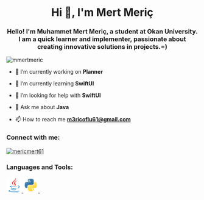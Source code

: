 <h1 align="center">Hi 👋, I'm Mert Meriç</h1>
<h3 align="center">Hello! I'm Muhammet Mert Meriç, a student at Okan University. I am a quick learner and implementer, passionate about creating innovative solutions in projects.=)</h3>

<p align="left"> <img src="https://komarev.com/ghpvc/?username=mmertmeric&label=Profile%20views&color=0e75b6&style=flat" alt="mmertmeric" /> </p>

- 🔭 I’m currently working on **Planner**

- 🌱 I’m currently learning **SwiftUI**

- 🤝 I’m looking for help with **SwiftUI**

- 💬 Ask me about **Java**

- 📫 How to reach me **m3ricoflu61@gmail.com**

<h3 align="left">Connect with me:</h3>
<p align="left">
<a href="https://instagram.com/mericmert61" target="blank"><img align="center" src="https://raw.githubusercontent.com/rahuldkjain/github-profile-readme-generator/master/src/images/icons/Social/instagram.svg" alt="mericmert61" height="30" width="40" /></a>
</p>

<h3 align="left">Languages and Tools:</h3>
<p align="left"> <a href="https://www.java.com" target="_blank" rel="noreferrer"> <img src="https://raw.githubusercontent.com/devicons/devicon/master/icons/java/java-original.svg" alt="java" width="40" height="40"/> </a> <a href="https://www.python.org" target="_blank" rel="noreferrer"> <img src="https://raw.githubusercontent.com/devicons/devicon/master/icons/python/python-original.svg" alt="python" width="40" height="40"/> </a> <a href="https://developer.apple.com/swift/" target="_blank" rel="noreferrer"> <img </a> </p>

